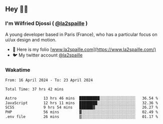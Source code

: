 ## Hey 👋🏾
### I'm Wilfried Djossi ( <a href="https://twitter.com/la2spaille/" target="_blank">@la2spaille</a> )
A young developer based in Paris (France), who has a particular focus on ui/ux design and motion.

- 🎨 Here is my folio [www.la2spaille.com](https://www.la2spaille.com/)
- 🐦 My twitter account [@la2spaille](https://twitter.com/la2spaille/)

### Wakatime
<!--START_SECTION:waka-->

```txt
From: 16 April 2024 - To: 23 April 2024

Total Time: 37 hrs 42 mins

Astro            13 hrs 46 mins  █████████░░░░░░░░░░░░░░░░   36.54 %
JavaScript       12 hrs 11 mins  ████████░░░░░░░░░░░░░░░░░   32.36 %
SCSS             9 hrs 54 mins   ██████▓░░░░░░░░░░░░░░░░░░   26.27 %
PHP              56 mins         ▓░░░░░░░░░░░░░░░░░░░░░░░░   02.49 %
.env file        26 mins         ▒░░░░░░░░░░░░░░░░░░░░░░░░   01.17 %
```

<!--END_SECTION:waka-->
<!--
**la2spaille/la2spaille** is a ✨ _special_ ✨ repository because its `README.md` (this file) appears on your GitHub profile.

Here are some ideas to get you started:

- 🔭 I’m currently working on ...
- 🌱 I’m currently learning ...
- 👯 I’m looking to collaborate on ...
- 🤔 I’m looking for help with ...
- 💬 Ask me about ...
- 📫 How to reach me: ...
- 😄 Pronouns: ...
- ⚡ Fun fact: ...
-->
